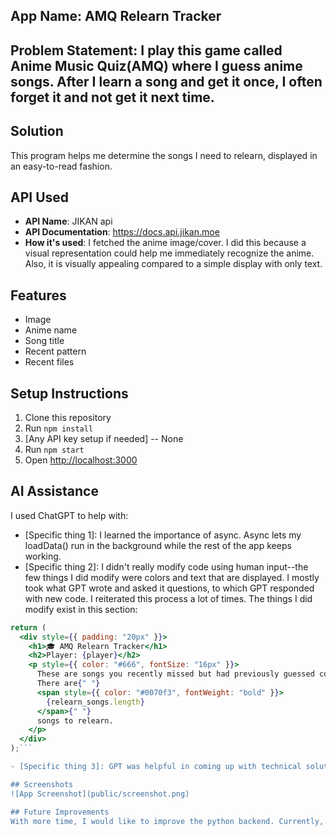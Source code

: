 ## App Name: AMQ Relearn Tracker

## Problem Statement: I play this game called Anime Music Quiz(AMQ) where I guess anime songs. After I learn a song and get it once, I often forget it and not get it next time. 

## Solution
This program helps me determine the songs I need to relearn, displayed in an easy-to-read fashion.

## API Used
- **API Name**: JIKAN api
- **API Documentation**: https://docs.api.jikan.moe
- **How it's used**: I fetched the anime image/cover. I did this because a visual representation could help me immediately recognize the anime. Also, it is visually appealing compared to a simple display with only text.

## Features
- Image
- Anime name
- Song title
- Recent pattern
- Recent files

## Setup Instructions
1. Clone this repository
2. Run `npm install`
3. [Any API key setup if needed] -- None
4. Run `npm start`
5. Open [http://localhost:3000](http://localhost:3000)

## AI Assistance
I used ChatGPT to help with:
- [Specific thing 1]: I learned the importance of async. Async lets my loadData() run in the background while the rest of the app keeps working. 
- [Specific thing 2]: I didn't really modify code using human input--the few things I did modify were colors and text that are displayed. I mostly took what GPT wrote and asked it questions, to which GPT responded with new code. I reiterated this process a lot of times. The things I did modify exist in this section:

```jsx
return (
  <div style={{ padding: "20px" }}>
    <h1>🎓 AMQ Relearn Tracker</h1>
    <h2>Player: {player}</h2>
    <p style={{ color: "#666", fontSize: "16px" }}>
      These are songs you recently missed but had previously guessed correctly.{" "}
      There are{" "}
      <span style={{ color: "#0070f3", fontWeight: "bold" }}>
        {relearn_songs.length}
      </span>{" "}
      songs to relearn.
    </p>
  </div>
);```

- [Specific thing 3]: GPT was helpful in coming up with technical solutions I didn't know how to implement. For example, it helped me with making the table look evenly distributed(columns are evenly distributed and not skewed). It also helped me fetch images from JIKAN api. 

## Screenshots
![App Screenshot](public/screenshot.png)

## Future Improvements
With more time, I would like to improve the python backend. Currently, I search for the most 3 recent attempts. However, I might want to expand that to 5 or shorten it to 2, depending on the player. I might also want to visually represent how confident the player is for each anime using a heat map/chart--grouping by the anime title, we search for all songs and guesses and tally them. A chart showing the most confident anime would be pretty nice, even though it doesn't specifically tailor to learning. 
